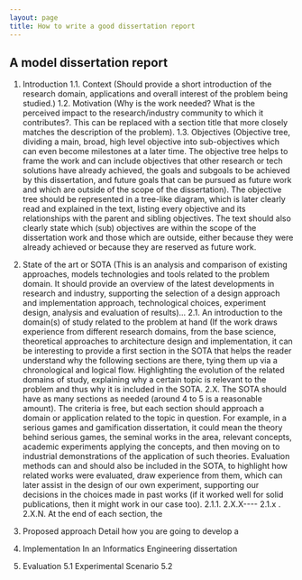 ```yaml
---
layout: page
title: How to write a good dissertation report
---
```


## A model dissertation report

1. Introduction
  1.1.  Context
    (Should provide a short introduction of the research domain, applications and overall interest of the problem being studied.)
  1.2.  Motivation
    (Why is the work needed? What is the perceived impact to the research/industry community to which it contributes?. This can be replaced with a section title that more closely matches the description of the problem).
  1.3.  Objectives
    (Objective tree, dividing a main, broad, high level objective into sub-objectives which can even become milestones at a later time. The objective tree helps to frame the work and can include objectives that other research or tech solutions have already achieved, the goals and subgoals to be achieved by this dissertation, and future goals that can be pursued as future work and which are outside of the scope of the dissertation). The objective tree should be represented in a tree-like diagram, which is later clearly read and explained in the text, listing every objective and its relationships with the parent and sibling objectives. The text should also clearly state which (sub) objectives are within the scope of the dissertation work and those which are outside, either because they were already achieved or because they are reserved as future work.

2. State of the art or SOTA (This is an analysis and comparison of existing approaches, models technologies and tools related to the problem domain. It should provide an overview of the latest developments in research and industry, supporting the selection of a design approach and implementation approach, technological choices, experiment design, analysis and evaluation of results)...
  2.1. An introduction to the domain(s) of study related to the problem at hand (If the work draws experience from different research domains, from the base science, theoretical approaches to architecture design and implementation, it can be interesting to provide a first section in the SOTA that helps the reader understand why the following sections are there, tying them up via a chronological and logical flow. Highlighting the evolution of the related domains of study, explaining why a certain topic is relevant to the problem and thus why it is included in the SOTA.
  2.X.  The SOTA should have as many sections as needed (around 4 to 5 is a reasonable amount). The criteria is free, but each section should approach a domain or application related to the topic in question. For example, in a serious games and gamification dissertation, it could mean the theory behind serious games, the seminal works in the area, relevant concepts, academic experiments applying the concepts, and then moving on to industrial demonstrations of the application of such theories. Evaluation methods can and should also be included in the SOTA, to highlight how related works were evaluated, draw experience from them, which can later assist in the design of our own experiment, supporting our decisions in the choices made in past works (if it worked well for solid publications, then it might work in our case too).
  2.1.1.
  2.X.X---- 2.1.x .
  2.X.N. At the end of each section, the

3. Proposed approach
  Detail how you are going to develop a

4. Implementation
  In an Informatics Engineering dissertation

5. Evaluation
  5.1 Experimental Scenario
  5.2
